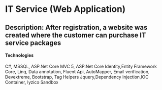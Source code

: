 # IT Service (Web Application) 

## Description: After registration, a website was created where the customer can purchase IT service packages

####  Technologies

C#, MSSQL, ASP.Net Core MVC 5, ASP.Net Core Identity,Entity
Framework Core, Linq, Data annotation, Fluent Api, AutoMapper, Email verification, Devextreme, Bootstrap, Tag Helpers Jquery,Dependency
Injection,IOC Container, Iyzico Sandbox

